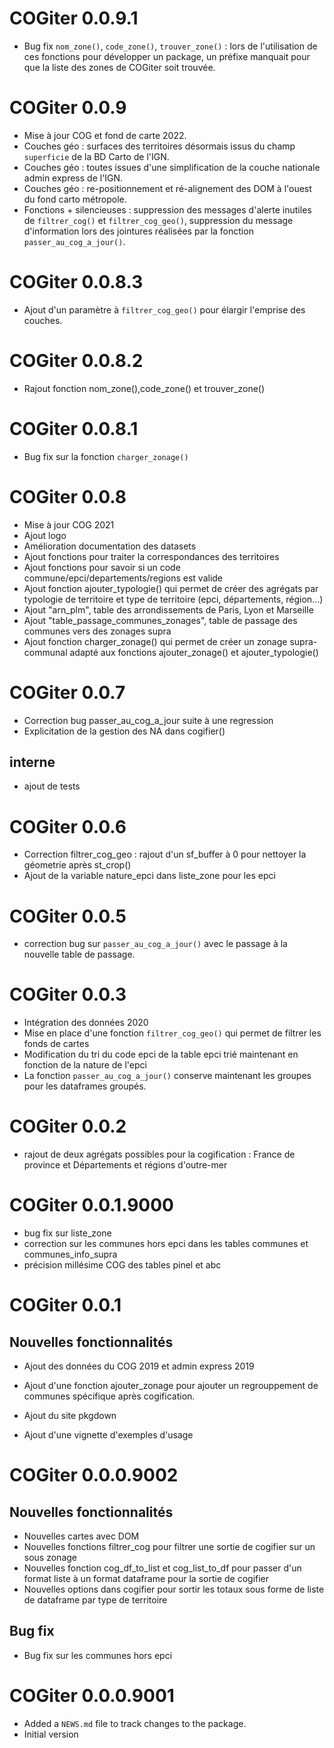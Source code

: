 # COGiter 0.0.9.1

- Bug fix `nom_zone()`, `code_zone()`, `trouver_zone()` : lors de l'utilisation de ces fonctions pour développer un package, un préfixe manquait pour que la liste des zones de COGiter soit trouvée. 

# COGiter 0.0.9

- Mise à jour COG et fond de carte 2022.  
- Couches géo : surfaces des territoires désormais issus du champ `superficie` de la BD Carto de l'IGN. 
- Couches géo : toutes issues d'une simplification de la couche nationale admin express de l'IGN.
- Couches géo : re-positionnement et ré-alignement des DOM à l'ouest du fond carto métropole.
- Fonctions + silencieuses : suppression des messages d'alerte inutiles de `filtrer_cog()` et `filtrer_cog_geo()`, suppression du message d'information lors des jointures réalisées par la fonction `passer_au_cog_a_jour()`.


# COGiter 0.0.8.3

-  Ajout d'un paramètre à `filtrer_cog_geo()` pour élargir l'emprise des couches.

# COGiter 0.0.8.2

- Rajout fonction nom_zone(),code_zone() et trouver_zone()


# COGiter 0.0.8.1

- Bug fix sur la fonction `charger_zonage()`


# COGiter 0.0.8

- Mise à jour COG 2021
- Ajout logo
- Amélioration documentation des datasets
- Ajout fonctions pour traiter la correspondances des territoires
- Ajout fonctions pour savoir si un code commune/epci/departements/regions est valide
- Ajout fonction ajouter_typologie() qui permet de créer des agrégats par typologie de territoire et type de territoire (epci, départements, région...)
- Ajout "arn_plm", table des arrondissements de Paris, Lyon et Marseille
- Ajout  "table_passage_communes_zonages", table de passage des communes vers des zonages supra
- Ajout fonction charger_zonage() qui permet de créer un zonage supra-communal adapté aux fonctions ajouter_zonage() et ajouter_typologie()


# COGiter 0.0.7

- Correction bug passer_au_cog_a_jour suite à une regression
- Explicitation de la gestion des NA dans cogifier()

## interne

- ajout de tests


# COGiter 0.0.6

- Correction filtrer_cog_geo : rajout d'un sf_buffer à 0 pour nettoyer la géometrie après st_crop()
- Ajout de la variable nature_epci dans liste_zone pour les epci

# COGiter 0.0.5

- correction bug sur `passer_au_cog_a_jour()` avec le passage à la nouvelle table de passage.

# COGiter 0.0.3

- Intégration des données 2020
- Mise en place d'une fonction `filtrer_cog_geo()` qui permet de filtrer les fonds de cartes
- Modification du tri du code epci de la table epci trié maintenant en fonction de la nature de l'epci
- La fonction `passer_au_cog_a_jour()` conserve maintenant les groupes pour les dataframes groupés.

# COGiter 0.0.2

- rajout de deux agrégats possibles pour la cogification : France de province et Départements et régions d'outre-mer

# COGiter 0.0.1.9000

- bug fix sur liste_zone
- correction sur les communes hors epci dans les tables communes et communes_info_supra
- précision millésime COG des tables pinel et abc

# COGiter 0.0.1

## Nouvelles fonctionnalités

- Ajout des données du COG 2019 et admin express 2019
- Ajout d'une fonction ajouter_zonage pour ajouter un regrouppement de communes spécifique après cogification.

- Ajout du site pkgdown

- Ajout d'une vignette d'exemples d'usage

# COGiter 0.0.0.9002

## Nouvelles fonctionnalités

* Nouvelles cartes avec DOM
* Nouvelles fonctions filtrer_cog pour filtrer une sortie de cogifier sur un sous zonage
* Nouvelles fonction cog_df_to_list et cog_list_to_df pour passer d'un format liste à un format dataframe pour la sortie de cogifier
* Nouvelles options dans cogifier pour sortir les totaux sous forme de liste de dataframe par type de territoire

## Bug fix

* Bug fix sur les communes hors epci

# COGiter 0.0.0.9001

* Added a `NEWS.md` file to track changes to the package.
* Initial version
